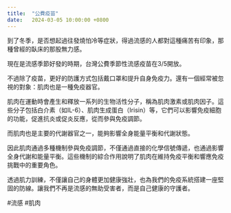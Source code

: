 ```yaml
---
title:  "公費疫苗"
date:   2024-03-05 10:00:00 +0800
---
```


到了冬季，是否想起過往發燒怕冷等症狀，得過流感的人都對這種痛苦有印象，那種曾經的臥床的那股無力感。

現在是流感季節好發的時期，台灣公費季節性流感疫苗在3/5開放。

不過除了疫苗，更好的防護方式包括戴口罩和提升自身免疫力。還有一個經常被忽視的對象：肌肉也是一種免疫器官。

肌肉在運動時會產生和釋放一系列的生物活性分子，稱為肌肉激素或肌肉因子。這些分子包括白介素（如IL-6）、肌肉生成蛋白（Irisin）等，它們可以影響免疫細胞的功能，促進抗炎或促炎反應，從而參與免疫調節。

而肌肉也是主要的代謝器官之一，能夠影響全身能量平衡和代謝狀態。

因此肌肉通過多種機制參與免疫調節，不僅通過直接的化學信號傳遞，也通過影響全身代謝和能量平衡。這些機制的綜合作用說明了肌肉在維持免疫平衡和響應免疫挑戰中的重要角色。

透過肌力訓練，不僅讓自己的身體更加健康強壯，也為我們的免疫系統搭建一座堅固的防線。讓我們不再是流感的無助受害者，而是自己健康的守護者。

#流感 #肌肉